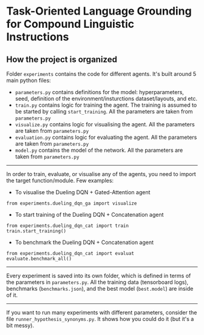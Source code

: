 # Task-Oriented Language Grounding for Compound Linguistic Instructions


## How the project is organized

Folder ```experiments``` contains the code for different agents. It's built around 5 main python files:
- ```parameters.py``` contains definitions for the model: hyperparameters, seed, definition of the environment/insturctions dataset/layouts, and etc.
- ```train.py``` contains logic for training the agent. The training is assumed to be started by calling ```start_training```. All the parameters are taken from ```parameters.py```
- ```visualize.py``` contains logic for visualising the agent. All the parameters are taken from ```parameters.py```
- ```evaluation.py``` contains logic for evaluating the agent. All the parameters are taken from ```parameters.py```
- ```model.py``` contains the model of the network. All the parameters are taken from ```parameters.py```
------

In order to train, evaluate, or visualise any of the agents, you need to import the target function/module. Few examples: 

- To visualise the Dueling DQN + Gated-Attention agent
```
from experiments.dueling_dqn_ga import visualize
```
- To start training of the Dueling DQN + Concatenation agent
```
from experiments.dueling_dqn_cat import train
train.start_training()
```
- To benchmark the Dueling DQN + Concatenation agent
```
from experiments.dueling_dqn_cat import evaluat
evaluate.benchmark_all()
```
------

Every experiment is saved into its own folder, which is defined in terms of the parameters in ```parameters.py```. All the training data (tensorboard logs), benchmarks (```benchmarks.json```), and the best model (```best.model```) are inside of it.

------

If you want to run many experiments with different parameters, consider the file ```runner_hypothesis_synonyms.py```. It shows how you could do it (but it's a bit messy).
